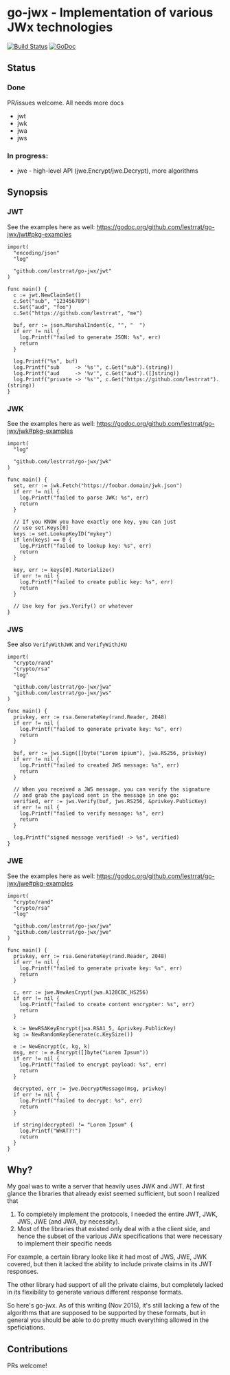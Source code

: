 # go-jwx - Implementation of various JWx technologies

[![Build Status](https://travis-ci.org/lestrrat/go-jwx.svg?branch=master)](https://travis-ci.org/lestrrat/go-jwx)
[![GoDoc](https://godoc.org/github.com/lestrrat/go-jwx?status.svg)](https://godoc.org/github.com/lestrrat/go-jwx)

## Status

### Done

PR/issues welcome. All needs more docs

* jwt
* jwk
* jwa
* jws

### In progress:

* jwe - high-level API (jwe.Encrypt/jwe.Decrypt), more algorithms

## Synopsis

### JWT

See the examples here as well: https://godoc.org/github.com/lestrrat/go-jwx/jwt#pkg-examples

```
import(
  "encoding/json"
  "log"

  "github.com/lestrrat/go-jwx/jwt"
)

func main() {
  c := jwt.NewClaimSet()
  c.Set("sub", "123456789")
  c.Set("aud", "foo")
  c.Set("https://github.com/lestrrat", "me")

  buf, err := json.MarshalIndent(c, "", "  ")
  if err != nil {
    log.Printf("failed to generate JSON: %s", err)
    return
  }

  log.Printf("%s", buf)
  log.Printf("sub     -> '%s'", c.Get("sub").(string))
  log.Printf("aud     -> '%v'", c.Get("aud").([]string))
  log.Printf("private -> '%s'", c.Get("https://github.com/lestrrat").(string))
}
```

### JWK

See the examples here as well: https://godoc.org/github.com/lestrrat/go-jwx/jwk#pkg-examples

```
import(
  "log"
  
  "github.com/lestrrat/go-jwx/jwk"
)

func main() {
  set, err := jwk.Fetch("https://foobar.domain/jwk.json")
  if err != nil {
    log.Printf("failed to parse JWK: %s", err)
    return
  }

  // If you KNOW you have exactly one key, you can just
  // use set.Keys[0]
  keys := set.LookupKeyID("mykey")
  if len(keys) == 0 {
    log.Printf("failed to lookup key: %s", err)
    return
  }

  key, err := keys[0].Materialize()
  if err != nil {
    log.Printf("failed to create public key: %s", err)
    return
  }

  // Use key for jws.Verify() or whatever
}
```

### JWS

See also `VerifyWithJWK` and `VerifyWithJKU`

```
import(
  "crypto/rand"
  "crypto/rsa"
  "log"

  "github.com/lestrrat/go-jwx/jwa"
  "github.com/lestrrat/go-jwx/jws"
)

func main() {
  privkey, err := rsa.GenerateKey(rand.Reader, 2048)
  if err != nil {
    log.Printf("failed to generate private key: %s", err)
    return
  }

  buf, err := jws.Sign([]byte("Lorem ipsum"), jwa.RS256, privkey)
  if err != nil {
    log.Printf("failed to created JWS message: %s", err)
    return
  }

  // When you received a JWS message, you can verify the signature
  // and grab the payload sent in the message in one go:
  verified, err := jws.Verify(buf, jws.RS256, &privkey.PublicKey)
  if err != nil {
    log.Printf("failed to verify message: %s", err)
    return
  }

  log.Printf("signed message verified! -> %s", verified)
}
```

### JWE

See the examples here as well: https://godoc.org/github.com/lestrrat/go-jwx/jwe#pkg-examples

```
import(
  "crypto/rand"
  "crypto/rsa"
  "log"

  "github.com/lestrrat/go-jwx/jwa"
  "github.com/lestrrat/go-jwx/jwe"
)

func main() {
  privkey, err := rsa.GenerateKey(rand.Reader, 2048)
  if err != nil {
    log.Printf("failed to generate private key: %s", err)
    return
  }

  c, err := jwe.NewAesCrypt(jwa.A128CBC_HS256)
  if err != nil {
    log.Printf("failed to create content encrypter: %s", err)
    return
  }

  k := NewRSAKeyEncrypt(jwa.RSA1_5, &privkey.PublicKey)
  kg := NewRandomKeyGenerate(c.KeySize())

  e := NewEncrypt(c, kg, k)
  msg, err := e.Encrypt([]byte("Lorem Ipsum"))
  if err != nil {
    log.Printf("failed to encrypt payload: %s", err)
    return
  }

  decrypted, err := jwe.DecryptMessage(msg, privkey)
  if err != nil {
    log.Printf("failed to decrypt: %s", err)
    return
  }

  if string(decrypted) != "Lorem Ipsum" {
    log.Printf("WHAT?!")
    return
  }
}
```

## Why?

My goal was to write a server that heavily uses JWK and JWT. At first glance
the libraries that already exist seemed sufficient, but soon I realized that

1. To completely implement the protocols, I needed the entire JWT, JWK, JWS, JWE (and JWA, by necessity).
2. Most of the libraries that existed only deal with a the client side, and hence the subset of the various JWx specifications that were necessary to implement their specific needs

For example, a certain library looke like it had most of JWS, JWE, JWK covered, but then it lacked the ability to include private claims in its JWT responses.

The other library had support of all the private claims, but completely lacked
in its flexibility to generate various different response formats.

So here's go-jwx. As of this writing (Nov 2015), it's still lacking a few of the algorithms that are supposed to be supported by these formats, but in general you should be able to do pretty much everything allowed in the speficiations.

## Contributions

PRs welcome!
